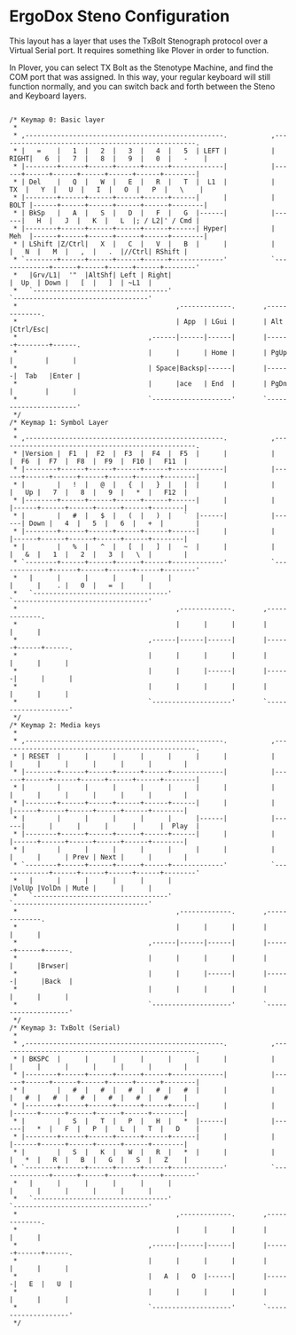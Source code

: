 # ErgoDox Steno Configuration

This layout has a layer that uses the TxBolt Stenograph protocol over a Virtual Serial port. It requires something like Plover in order to function.

In Plover, you can select TX Bolt as the Stenotype Machine, and find the COM port that was assigned. In this way, your regular keyboard will still function normally, and you can switch back and forth between the Steno and Keyboard layers.

<pre><code>
/* Keymap 0: Basic layer
 *
 * ,--------------------------------------------------.           ,--------------------------------------------------.
 * |   =    |   1  |   2  |   3  |   4  |   5  | LEFT |           | RIGHT|   6  |   7  |   8  |   9  |   0  |   -    |
 * |--------+------+------+------+------+-------------|           |------+------+------+------+------+------+--------|
 * | Del    |   Q  |   W  |   E  |   R  |   T  |  L1  |           |  TX  |   Y  |   U  |   I  |   O  |   P  |   \    |
 * |--------+------+------+------+------+------|      |           | BOLT |------+------+------+------+------+--------|
 * | BkSp   |   A  |   S  |   D  |   F  |   G  |------|           |------|   H  |   J  |   K  |   L  |; / L2|' / Cmd |
 * |--------+------+------+------+------+------| Hyper|           | Meh  |------+------+------+------+------+--------|
 * | LShift |Z/Ctrl|   X  |   C  |   V  |   B  |      |           |      |   N  |   M  |   ,  |   .  |//Ctrl| RShift |
 * `--------+------+------+------+------+-------------'           `-------------+------+------+------+------+--------'
 *   |Grv/L1|  '"  |AltShf| Left | Right|                                       |  Up  | Down |   [  |   ]  | ~L1  |
 *   `----------------------------------'                                       `----------------------------------'
 *                                        ,-------------.       ,-------------.
 *                                        | App  | LGui |       | Alt  |Ctrl/Esc|
 *                                 ,------|------|------|       |------+--------+------.
 *                                 |      |      | Home |       | PgUp |        |      |
 *                                 | Space|Backsp|------|       |------|  Tab   |Enter |
 *                                 |      |ace   | End  |       | PgDn |        |      |
 *                                 `--------------------'       `----------------------'
 */
/* Keymap 1: Symbol Layer
 *
 * ,--------------------------------------------------.           ,--------------------------------------------------.
 * |Version |  F1  |  F2  |  F3  |  F4  |  F5  |      |           |      |  F6  |  F7  |  F8  |  F9  |  F10 |   F11  |
 * |--------+------+------+------+------+-------------|           |------+------+------+------+------+------+--------|
 * |        |   !  |   @  |   {  |   }  |   |  |      |           |      |   Up |   7  |   8  |   9  |   *  |   F12  |
 * |--------+------+------+------+------+------|      |           |      |------+------+------+------+------+--------|
 * |        |   #  |   $  |   (  |   )  |   `  |------|           |------| Down |   4  |   5  |   6  |   +  |        |
 * |--------+------+------+------+------+------|      |           |      |------+------+------+------+------+--------|
 * |        |   %  |   ^  |   [  |   ]  |   ~  |      |           |      |   &  |   1  |   2  |   3  |   \  |        |
 * `--------+------+------+------+------+-------------'           `-------------+------+------+------+------+--------'
 *   |      |      |      |      |      |                                       |      |    . |   0  |   =  |      |
 *   `----------------------------------'                                       `----------------------------------'
 *                                        ,-------------.       ,-------------.
 *                                        |      |      |       |      |      |
 *                                 ,------|------|------|       |------+------+------.
 *                                 |      |      |      |       |      |      |      |
 *                                 |      |      |------|       |------|      |      |
 *                                 |      |      |      |       |      |      |      |
 *                                 `--------------------'       `--------------------'
 */
/* Keymap 2: Media keys
 *
 * ,--------------------------------------------------.           ,--------------------------------------------------.
 * | RESET  |      |      |      |      |      |      |           |      |      |      |      |      |      |        |
 * |--------+------+------+------+------+-------------|           |------+------+------+------+------+------+--------|
 * |        |      |      |      |      |      |      |           |      |      |      |      |      |      |        |
 * |--------+------+------+------+------+------|      |           |      |------+------+------+------+------+--------|
 * |        |      |      |      |      |      |------|           |------|      |      |      |      |      |  Play  |
 * |--------+------+------+------+------+------|      |           |      |------+------+------+------+------+--------|
 * |        |      |      |      |      |      |      |           |      |      |      | Prev | Next |      |        |
 * `--------+------+------+------+------+-------------'           `-------------+------+------+------+------+--------'
 *   |      |      |      |      |      |                                       |VolUp |VolDn | Mute |      |      |
 *   `----------------------------------'                                       `----------------------------------'
 *                                        ,-------------.       ,-------------.
 *                                        |      |      |       |      |      |
 *                                 ,------|------|------|       |------+------+------.
 *                                 |      |      |      |       |      |      |Brwser|
 *                                 |      |      |------|       |------|      |Back  |
 *                                 |      |      |      |       |      |      |      |
 *                                 `--------------------'       `--------------------'
 */
/* Keymap 3: TxBolt (Serial)
 *
 * ,--------------------------------------------------.           ,--------------------------------------------------.
 * | BKSPC  |      |      |      |      |      |      |           |      |      |      |      |      |      |        |
 * |--------+------+------+------+------+-------------|           |------+------+------+------+------+------+--------|
 * |        |   #  |   #  |   #  |   #  |   #  |      |           |      |   #  |   #  |   #  |   #  |   #  |   #    |
 * |--------+------+------+------+------+------|      |           |      |------+------+------+------+------+--------|
 * |        |   S  |   T  |   P  |   H  |   *  |------|           |------|   *  |   F  |   P  |   L  |   T  |   D    |
 * |--------+------+------+------+------+------|      |           |      |------+------+------+------+------+--------|
 * |        |   S  |   K  |   W  |   R  |   *  |      |           |      |   *  |   R  |   B  |   G  |   S  |   Z    |
 * `--------+------+------+------+------+-------------'           `-------------+------+------+------+------+--------'
 *   |      |      |      |      |      |                                       |      |      |      |      |      |
 *   `----------------------------------'                                       `----------------------------------'
 *                                        ,-------------.       ,-------------.
 *                                        |      |      |       |      |      |
 *                                 ,------|------|------|       |------+------+------.
 *                                 |      |      |      |       |      |      |      |
 *                                 |   A  |   O  |------|       |------|   E  |   U  |
 *                                 |      |      |      |       |      |      |      |
 *                                 `--------------------'       `--------------------'
 */
</code></pre>
